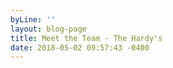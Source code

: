 ```yaml
---
byLine: ''
layout: blog-page
title: Meet the Team - The Hardy's
date: 2018-05-02 09:57:43 -0400
---
```

